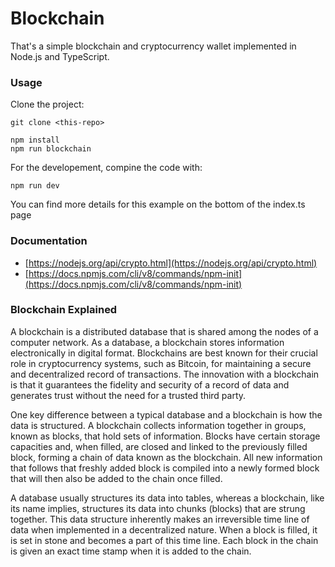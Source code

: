 # Blockchain

That's a simple blockchain and cryptocurrency wallet implemented in Node.js and TypeScript.

### Usage

Clone the project:
```
git clone <this-repo>

npm install
npm run blockchain
```
For the developement, compine the code with:

```
npm run dev
```

You can find more details for this example on the bottom of the index.ts page

### Documentation

- [https://nodejs.org/api/crypto.html](https://nodejs.org/api/crypto.html)
- [https://docs.npmjs.com/cli/v8/commands/npm-init](https://docs.npmjs.com/cli/v8/commands/npm-init)

### Blockchain Explained

A blockchain is a distributed database that is shared among the nodes of a computer network. As a database, a blockchain stores information electronically in digital format. Blockchains are best known for their crucial role in cryptocurrency systems, such as Bitcoin, for maintaining a secure and decentralized record of transactions. The innovation with a blockchain is that it guarantees the fidelity and security of a record of data and generates trust without the need for a trusted third party.

One key difference between a typical database and a blockchain is how the data is structured. A blockchain collects information together in groups, known as blocks, that hold sets of information. Blocks have certain storage capacities and, when filled, are closed and linked to the previously filled block, forming a chain of data known as the blockchain. All new information that follows that freshly added block is compiled into a newly formed block that will then also be added to the chain once filled.

A database usually structures its data into tables, whereas a blockchain, like its name implies, structures its data into chunks (blocks) that are strung together. This data structure inherently makes an irreversible time line of data when implemented in a decentralized nature. When a block is filled, it is set in stone and becomes a part of this time line. Each block in the chain is given an exact time stamp when it is added to the chain.


